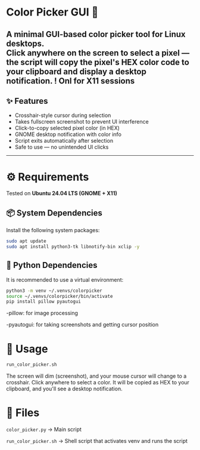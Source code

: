 # Color Picker GUI 🎨

A minimal GUI-based color picker tool for Linux desktops.  
Click anywhere on the screen to select a pixel — the script will copy the pixel's HEX color code to your clipboard and display a desktop notification.
! Onl for X11 sessions 
---

## ✨ Features

- Crosshair-style cursor during selection  
- Takes fullscreen screenshot to prevent UI interference  
- Click-to-copy selected pixel color (in HEX)  
- GNOME desktop notification with color info  
- Script exits automatically after selection  
- Safe to use — no unintended UI clicks  

---

# ⚙️ Requirements

Tested on **Ubuntu 24.04 LTS (GNOME + X11)**

## 📦 System Dependencies

Install the following system packages:

```bash
sudo apt update
sudo apt install python3-tk libnotify-bin xclip -y
```
## 🐍 Python Dependencies
It is recommended to use a virtual environment:

```bash
python3 -m venv ~/.venvs/colorpicker
source ~/.venvs/colorpicker/bin/activate
pip install pillow pyautogui
```
-pillow: for image processing

-pyautogui: for taking screenshots and getting cursor position

# 🚀 Usage
```bash
run_color_picker.sh
```
The screen will dim (screenshot), and your mouse cursor will change to a crosshair.
Click anywhere to select a color. It will be copied as HEX to your clipboard, and you'll see a desktop notification.

# 📁 Files
`color_picker.py` → Main script

`run_color_picker.sh` → Shell script that activates venv and runs the script

